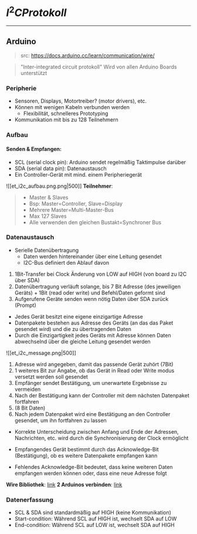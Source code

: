 # $I^2C Protokoll$
___
## Arduino
> src: https://docs.arduino.cc/learn/communication/wire/

> "Inter-integrated circuit protokoll"
> Wird von allen Arduino Boards unterstützt 

### Peripherie
- Sensoren, Displays, Motortreiber? (motor drivers), etc.
- Können mit wenigen Kabeln verbunden werden
	- Flexibilität, schnelleres Prototyping
- Kommunikation mit bis zu 128 Teilnehmern

### Aufbau
#### Senden & Empfangen:
- SCL (serial clock pin): Arduino sendet regelmäßig Taktimpulse darüber
- SDA (serial data pin): Datenaustausch
- Ein Controller-Gerät mit mind. einem Peripheriegerät

![[et_i2c_aufbau.png.png|500]]
**Teilnehmer**:
> - Master & Slaves
> - Bsp: Master=Controller, Slave=Display
> - Mehrere Master=Multi-Master-Bus
> - Max 127 Slaves
> - Alle verwenden den gleichen Bustakt=Synchroner Bus
### Datenaustausch
- Serielle Datenübertragung
	- Daten werden hintereinander über eine Leitung gesendet
	- I2C-Bus definiert den Ablauf davon

1. 1Bit-Transfer bei Clock Änderung von LOW auf HIGH (von board zu I2C über SDA)
2. Datenübertragung verläuft solange, bis 7 Bit Adresse (des jeweiligen Geräts) + 1Bit (read oder write) und Befehl/Daten geformt sind
3. Aufgerufene Geräte senden wenn nötig Daten über SDA zurück
(Prompt)

- Jedes Gerät besitzt eine eigene einzigartige Adresse
- Datenpakete bestehen aus Adresse des Geräts (an das das Paket gesendet wird) und die zu übertragenden Daten
- Durch die Einzigartigkeit jedes Geräts mit Adresse können Daten abwechselnd über die gleiche Leitung gesendet werden

![[et_i2c_message.png|500]]
1. Adresse wird angegeben, damit das passende Gerät zuhört (7Bit)
2. 1 weiteres Bit zur Angabe, ob das Gerät in Read oder Write modus versetzt werden soll gesendet
3. Empfänger sendet Bestätigung, um unerwartete Ergebnisse zu vermeiden
4. Nach der Bestätigung kann der Controller mit dem nächsten Datenpaket fortfahren 
5. (8 Bit Daten)
6. Nach jedem Datenpaket wird eine Bestätigung an den Controller gesendet, um ihn fortfahren zu lassen

- Korrekte Unterscheidung zwischen Anfang und Ende der Adressen, Nachrichten, etc. wird durch die Synchronisierung der Clock ermöglicht

- Empfangendes Gerät bestimmt durch das Acknowledge-Bit (Bestätigung), ob es weitere Datenpakete empfangen kann
- Fehlendes Acknowledge-Bit bedeutet, dass keine weiteren Daten empfangen werden können oder, dass eine neue Adresse folgt

**Wire Bibliothek**: [link](https://docs.arduino.cc/learn/communication/wire/#wire-library)
**2 Arduinos verbinden**: [link](https://docs.arduino.cc/learn/communication/wire/#controller-writer)

### Datenerfassung
- SCL & SDA sind standardmäßig auf HIGH (keine Kommunikation)
- Start-condition: Während SCL auf HIGH ist, wechselt SDA auf LOW
- End-condition: Während SCL auf LOW ist, wechselt SDA auf HIGH
